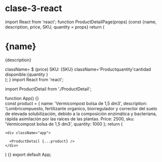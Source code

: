 # clase-3-react

import React from 'react';
function ProductDetailPage(props) {const {name, description, price, SKU, quantity = props}
    return (
        <div className='product-detail'>
            <h1>{name}</h1>
            <p> {description}
            </p>
            <span> className=<product-price> $ (price) </product-price> </span>
            <span className ='Product-SKU'>SKU: {SKU}
            </span>
            <span> className='Productquantity'cantidad disponible:{quantity }
            </span>
        </div>
    );
}
import React from 'react';

import ProductDetail from './ProductDetail';

function App() {}  
  const product = {
    name: 'Vermicompost bolsa de 1,5 dm3',
    description: 'Lombricompuesto, fertilizante organico, biorregulador y corrector del suelo de elevada solubilización, debido a la composición enzimática y bacteriana, rápida asimilación por las raíces de las plantas.
    Price: 2500,
    sku: 'Vermicompost bolsa de 1,5 dm3',
    quantity: 1000
  };
  return (
     
    <div className="app">
      
      <ProductDetail {...product} />
    </div>
  )
    {}
  export default App;
